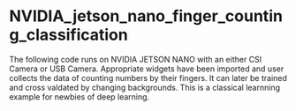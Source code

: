 # NVIDIA_jetson_nano_finger_counting_classification
The following code runs on NVIDIA JETSON NANO with an either CSI Camera or USB Camera. Appropriate widgets have been imported and user collects the data of counting numbers by their fingers. It can later be trained and cross valdated by changing backgrounds. 
This is a classical learnning example for newbies of deep learning.
